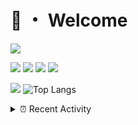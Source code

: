 # 👋 ・ Welcome
![](https://komarev.com/ghpvc/?username=Lorenzo0111)

![](https://img.shields.io/badge/Java-ED8B00?style=for-the-badge&logo=java&logoColor=white)
![](https://img.shields.io/badge/JavaScript-323330?style=for-the-badge&logo=javascript&logoColor=F7DF1E)
![](https://img.shields.io/badge/Node.js-339933?style=for-the-badge&logo=nodedotjs&logoColor=white)
![](https://img.shields.io/badge/React-20232A?style=for-the-badge&logo=react&logoColor=61DAFB)

[![](https://github-readme-stats.vercel.app/api?username=Lorenzo0111&show_icons=true&count_private=true)](https://github.com/Lorenzo0111)
![Top Langs](https://github-readme-stats.vercel.app/api/top-langs/?username=Lorenzo0111&layout=compact)

<details>
<summary>⏰ Recent Activity</summary>

<!--RECENT_ACTIVITY:start-->
1. ![comment] **Commented:** [ZombieStriker/QualityArmoryVehicles2#93](https://github.com/ZombieStriker/QualityArmoryVehicles2/issues/93#issuecomment-1046223360)
2. ![issueClosed] **Issue closed:** [ZombieStriker/QualityArmoryVehicles2#94](https://github.com/ZombieStriker/QualityArmoryVehicles2/issues/94)
3. ![prMerged] **Pull request merged:** [Lorenzo0111/NodeBin#67](https://github.com/Lorenzo0111/NodeBin/pull/67)
4. ![prMerged] **Pull request merged:** [Lorenzo0111/RocketJoin#59](https://github.com/Lorenzo0111/RocketJoin/pull/59)
5. ![comment] **Commented:** [Lorenzo0111/RocketJoin#59](https://github.com/Lorenzo0111/RocketJoin/pull/59#issuecomment-1045026937)
6. ![prMerged] **Pull request merged:** [Lorenzo0111/RocketJoin#58](https://github.com/Lorenzo0111/RocketJoin/pull/58)
7. ![comment] **Commented:** [Lorenzo0111/RocketJoin#53](https://github.com/Lorenzo0111/RocketJoin/pull/53#issuecomment-1045012955)
8. ![prMerged] **Pull request merged:** [ZombieStriker/QualityArmory#282](https://github.com/ZombieStriker/QualityArmory/pull/282)
9. ![issueClosed] **Issue closed:** [ZombieStriker/QualityArmory#283](https://github.com/ZombieStriker/QualityArmory/issues/283)
10. ![comment] **Commented:** [ZombieStriker/QualityArmory#283](https://github.com/ZombieStriker/QualityArmory/issues/283#issuecomment-1043977106)
<!--RECENT_ACTIVITY:end-->


<!--RECENT_ACTIVITY:last_update-->
Last Updated: Tuesday, February 22nd, 2022, 12:44:38 AM
<!--RECENT_ACTIVITY:last_update_end-->
</details>

[issueOpened]: https://cdn.jsdelivr.net/gh/Readme-Workflows/Readme-Icons@main/icons/octicons/IssueOpenedOld.svg
[issueClosed]: https://cdn.jsdelivr.net/gh/Readme-Workflows/Readme-Icons@main/icons/octicons/IssueClosedOld.svg

[prOpened]: https://cdn.jsdelivr.net/gh/Readme-Workflows/Readme-Icons@main/icons/octicons/PullRequestOpened.svg
[prClosed]: https://cdn.jsdelivr.net/gh/Readme-Workflows/Readme-Icons@main/icons/octicons/PullRequestClosed.svg
[prMerged]: https://cdn.jsdelivr.net/gh/Readme-Workflows/Readme-Icons@main/icons/octicons/PullRequestMerged.svg

[comment]: https://cdn.jsdelivr.net/gh/Readme-Workflows/Readme-Icons@main/icons/octicons/Comment.svg

[changesRequested]: https://cdn.jsdelivr.net/gh/Readme-Workflows/Readme-Icons@main/icons/octicons/RequestedChanges.svg
[approved]: https://cdn.jsdelivr.net/gh/Readme-Workflows/Readme-Icons@main/icons/octicons/ApprovedChanges.svg

[repoCreated]: https://cdn.jsdelivr.net/gh/Readme-Workflows/Readme-Icons@main/icons/octicons/Repository.svg
[release]: https://cdn.jsdelivr.net/gh/Readme-Workflows/Readme-Icons@main/icons/octicons/Release.svg
[star]: https://cdn.jsdelivr.net/gh/Readme-Workflows/Readme-Icons@main/icons/octicons/StarredRepository.svg
[wiki]: https://cdn.jsdelivr.net/gh/Readme-Workflows/Readme-Icons@main/icons/octicons/Wiki.svg
[fork]: https://cdn.jsdelivr.net/gh/Readme-Workflows/Readme-Icons@main/icons/octicons/ForkedRepository.svg
[people]: https://cdn.jsdelivr.net/gh/Readme-Workflows/Readme-Icons@main/icons/octicons/People.svg
